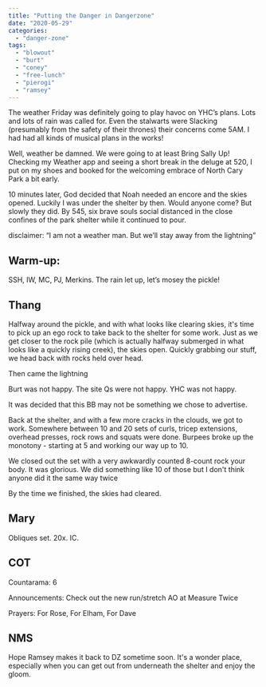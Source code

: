 ```yaml
---
title: "Putting the Danger in Dangerzone"
date: "2020-05-29"
categories: 
  - "danger-zone"
tags: 
  - "blowout"
  - "burt"
  - "coney"
  - "free-lunch"
  - "pierogi"
  - "ramsey"
---
```


The weather Friday was definitely going to play havoc on YHC’s plans. Lots and lots of rain was called for. Even the stalwarts were Slacking (presumably from the safety of their thrones) their concerns come 5AM. I had had all kinds of musical plans in the works!

Well, weather be damned. We were going to at least Bring Sally Up! Checking my Weather app and seeing a short break in the deluge at 520, I put on my shoes and booked for the welcoming embrace of North Cary Park a bit early.

10 minutes later, God decided that Noah needed an encore and the skies opened. Luckily I was under the shelter by then. Would anyone come? But slowly they did. By 545, six brave souls social distanced in the close confines of the park shelter while it continued to pour.

disclaimer: “I am not a weather man. But we’ll stay away from the lightning”

## Warm-up:

SSH, IW, MC, PJ, Merkins. The rain let up, let’s mosey the pickle!

## Thang

Halfway around the pickle, and with what looks like clearing skies, it's time to pick up an ego rock to take back to the shelter for some work. Just as we get closer to the rock pile (which is actually halfway submerged in what looks like a quickly rising creek), the skies open. Quickly grabbing our stuff, we head back with rocks held over head.

Then came the lightning

Burt was not happy. The site Qs were not happy. YHC was not happy.

It was decided that this BB may not be something we chose to advertise.

Back at the shelter, and with a few more cracks in the clouds, we got to work. Somewhere between 10 and 20 sets of curls, tricep extensions, overhead presses, rock rows and squats were done. Burpees broke up the monotony - starting at 5 and working our way up to 10.

We closed out the set with a very awkwardly counted 8-count rock your body. It was glorious. We did something like 10 of those but I don't think anyone did it the same way twice

By the time we finished, the skies had cleared.

## Mary

Obliques set. 20x. IC.

## COT

Countarama: 6

Announcements: Check out the new run/stretch AO at Measure Twice

Prayers: For Rose, For Elham, For Dave

## NMS

Hope Ramsey makes it back to DZ sometime soon. It's a wonder place, especially when you can get out from underneath the shelter and enjoy the gloom.
